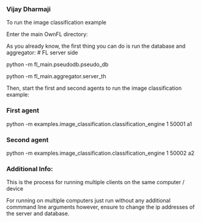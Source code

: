 ### Vijay Dharmaji

To run the image classification example

Enter the main OwnFL directory: 

As you already know, the first thing you can do is run the database and aggregator: # FL server side

python -m fl_main.pseudodb.pseudo_db

python -m fl_main.aggregator.server_th 

Then, start the first and second agents to run the image classification example: 

### First agent


python -m examples.image_classification.classification_engine 1 50001 a1

### Second agent

python -m examples.image_classification.classification_engine 1 50002 a2

### Additional Info: 

This is the process for running multiple clients on the same computer / device

For running on multiple computers just run without any additional commmand line arguments
however, ensure to change the ip addresses of the server and database.
